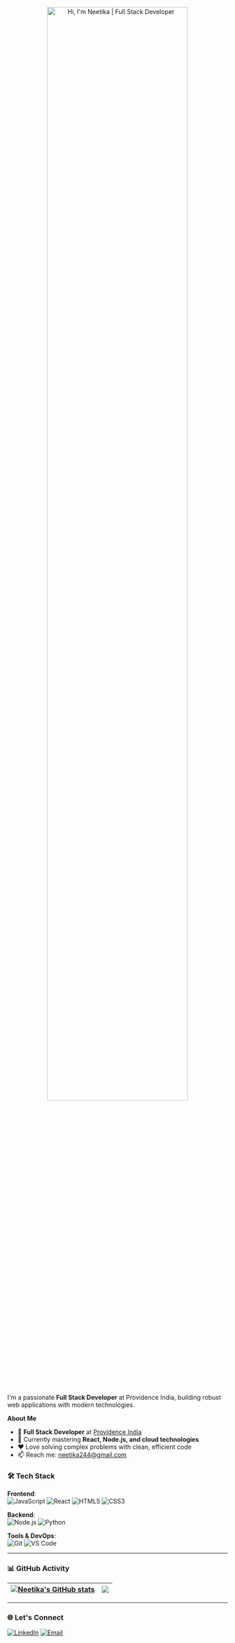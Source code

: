 <p align="center">
  <img width="80%" alt="Hi, I'm Neetika | Full Stack Developer" src="https://github.com/neetika111/neetika111/blob/main/assets/github-header.png?raw=true" />
</p>

<br />

I'm a passionate **Full Stack Developer** at Providence India, building robust web applications with modern technologies.

**About Me**

- 💼 **Full Stack Developer** at [Providence India](https://www.providence.org/)
- 🌱 Currently mastering **React, Node.js, and cloud technologies**
- ❤️ Love solving complex problems with clean, efficient code
- 📫 Reach me: [neetika244@gmail.com](mailto:neetika244@gmail.com)

### 🛠️ Tech Stack
**Frontend**:  
![JavaScript](https://img.shields.io/badge/-JavaScript-F7DF1E?logo=javascript&logoColor=black)
![React](https://img.shields.io/badge/-React-61DAFB?logo=react&logoColor=black)
![HTML5](https://img.shields.io/badge/-HTML5-E34F26?logo=html5&logoColor=white)
![CSS3](https://img.shields.io/badge/-CSS3-1572B6?logo=css3&logoColor=white)

**Backend**:  
![Node.js](https://img.shields.io/badge/-Node.js-339933?logo=node.js&logoColor=white)
![Python](https://img.shields.io/badge/-Python-3776AB?logo=python&logoColor=white)

**Tools & DevOps**:  
![Git](https://img.shields.io/badge/-Git-F05032?logo=git&logoColor=white)
![VS Code](https://img.shields.io/badge/-VS%20Code-007ACC?logo=visual-studio-code&logoColor=white)

---

### 📊 GitHub Activity
| <a href="https://github.com/neetika111"><img align="center" src="https://github-readme-stats.vercel.app/api?username=neetika111&show_icons=true&theme=radical&hide_border=true" alt="Neetika's GitHub stats" /></a> | <a href="https://github.com/neetika111"><img align="center" src="https://github-readme-stats.vercel.app/api/top-langs/?username=neetika111&layout=compact&theme=radical&hide_border=true" /></a> |
| ------------- | ------------- |

---

### 🌐 Let's Connect
[![LinkedIn](https://img.shields.io/badge/LinkedIn-0077B5?logo=linkedin&logoColor=white)](https://www.linkedin.com/in/neetika-92245018b/)
[![Email](https://img.shields.io/badge/Gmail-D14836?logo=gmail&logoColor=white)](mailto:neetika244@gmail.com)
